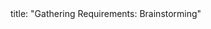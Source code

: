<frontmatter>
title: "Gathering Requirements: Brainstorming"
</frontmatter>

<include src="navbar.md" boilerplate />

<include src="unit-inPage-asFlat.md" boilerplate />